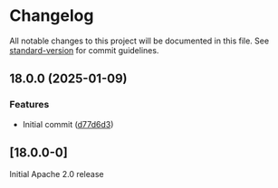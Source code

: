 # Changelog

All notable changes to this project will be documented in this file. See [standard-version](https://github.com/conventional-changelog/standard-version) for commit guidelines.

## 18.0.0 (2025-01-09)


### Features

* Initial commit ([d77d6d3](https://github.com/emdgroup-liquid/liquid-flutter/commit/d77d6d36ce56c126ddfd97b3914409110abf137c))

## [18.0.0-0] 

Initial Apache 2.0 release
